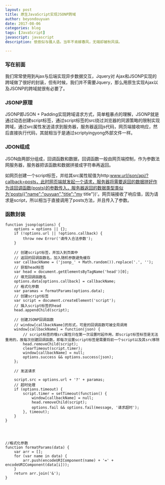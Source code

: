 ```yaml
---
layout: post
title: 原生JavaScript实现JSONP跨域
author: beyondouyuan
date: 2017-08-06
categories: blog
tags: [JavaScript]
javascript: javascript
description: 依依似与骚人语。当年不肯嫁春风，无端却被秋风误。

---
```


### 写在前面 ###

我们常常使用到Ajax与后端实现异步数据交互，Jquery对
Ajax和JSONP实现的跨域做了很好的封装，但有时候，我们并不需要Jquery，那么用原生实现Ajax以及JSONP的跨域就很有必要了。


### JSONP原理

JSONP即JSON + Padding实现跨域请求方式，简单粗暴点的理解，JSONP就是通过动态创建script标签，通过script标签的src绕过浏览器的同源策略的限制实现跨域，通过src属性发送请求到服务器，服务器返回js代码，网页端接收响应，然后直接执行代码，其就相当于是通过scriptyingyong外部文件一样。

### JDON组成

JSON由两部分组成，回调函数和数据，回调函数一般由网页端控制，作为参数法网服务器，服务器把该函数和数据拼接成字符串再返回。

如网页创建一个script标签，并给其src属性赋值为http:www.url/json/api/?callback=posts，此时网页端就发起一个请求，服务器将需要返回的数据拼好作为该回调函数(posts)的参数传入，服务器返回的数据类型类似为'posts({"name":"ouyuan","title":"my title"})'。网页端接收了响应值，因为请求是script，所以相当于直接调用了posts方法，并且传入了参数。

### 函数封装

    function jsonp(options) {
        options = options || {};
        if (!options.url || !options.callback) {
            throw new Error('请传入合法参数');
        }

        // 创建script标签，并加入到页面中
        // 返回的回调函数名，加入随机参数避免缓存
        var callbackName = ('jsonp_' + Math.random()).replace('.', '');
        // 获取head标签
        var head = document.getElementsByTagName('head')[0];
        // 填充回调函数名
        options.data[options.callback] = callbackName;
        // 格式化参数
        var paramas = formatParams(options.data);
        // 创建script标签
        var script = document.createElement('script');
        // 插入script标签的head
        head.appendChild(script);

        // 创建JSONP回调函数
        // window[callbackName]的形式，可是的回调函数可被全局调用
        window[callbackName] = function(json) {
            // script标签的哦src属性只在第一次设置时起作用，即script标签标签是无法重用的，故每次创建回调函数，即每次设置script标签是需要将前一个script以及其src移除
            head.removeChild(script);
            clearTimeout(script.timer);
            window[callbackName] = null;
            options.success && options.success(json);
        };

        // 发送请求

        script.src = options.url + '?' + paramas;
        // 超时处理
        if (options.timeout) {
            script.timer = setTimeout(function() {
                window[callbackName] = null;
                head.removeChild(script);
                options.fail && options.fail(message, '请求超时');
            }, timeout);
        }
    }




    //格式化参数
    function formatParams(data) {
        var arr = [];
        for (var name in data) {
            arr.push(encodeURIComponent(name) + '=' + encodeURIComponent(data[i]));
        }
        return arr.join('&');
    }







